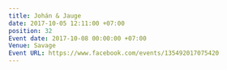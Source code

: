```yaml
---
title: Johán & Jauge
date: 2017-10-05 12:11:00 +07:00
position: 32
Event date: 2017-10-08 00:00:00 +07:00
Venue: Savage
Event URL: https://www.facebook.com/events/135492017075420
---
```


